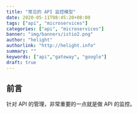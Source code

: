```yaml
---
title: "常见的 API 监控模型"
date: 2020-05-11T08:45:20+08:00
tags: ["api", "microservices"]
categories: ["api", "microservices"]
banner: "img/banners/istio2.png"
author: "helight"
authorlink: "http://helight.info"
summary: ""
keywords: ["api","gateway", "google"]
draft: true
---
```


## 前言

针对 API 的管理，非常重要的一点就是做 API 的监控。